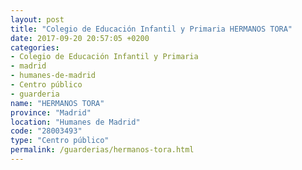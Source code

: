 ```yaml
---
layout: post
title: "Colegio de Educación Infantil y Primaria HERMANOS TORA"
date: 2017-09-20 20:57:05 +0200
categories:
- Colegio de Educación Infantil y Primaria
- madrid
- humanes-de-madrid
- Centro público
- guarderia
name: "HERMANOS TORA"
province: "Madrid"
location: "Humanes de Madrid"
code: "28003493"
type: "Centro público"
permalink: /guarderias/hermanos-tora.html
---
```

